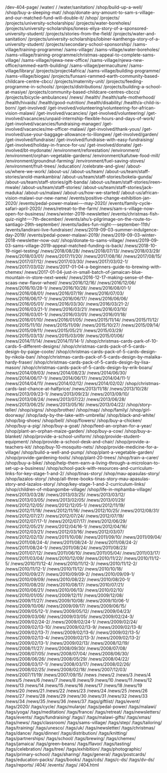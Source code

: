 /dev-404-page/
/water/
/
/water/sanitation/
/shop/build-up-a-well/
/shop/buy-a-sleeping-mat/
/shop/donate-any-amount-to-sam-s-village-and-our-matched-fund-will-double-it/
/shop/
/projects/
/projects/university-scholarships/
/projects/water-boreholes/
/projects/university-scholarships/loness-eliya-story-of-a-sponsored-university-student/
/projects/stories-from-the-field/
/projects/water-and-sanitation/
/projects/university-scholarships/lobiner-kanthenga-story-of-a-university-student/
/projects/secondary-school-sponsorship/
/sams-village/training-programme/
/sams-village/
/sams-village/water-boreholes/
/sams-village/training-programme/christmas-appeal-to-complete-sams-village/
/sams-village/njewa-new-office/
/sams-village/njewa-new-office/rammed-earth-building/
/sams-village/permaculture/
/sams-village/library/
/projects/project4africa/
/sams-village/building-programme/
/sams-village/biogas/
/projects/funsani-rammed-earth-community-based-childcare-centre-cbcc/
/projects/maternity-unit/
/projects/feeding-programme-in-schools/
/projects/distributions/
/projects/building-a-school-at-masiye/
/projects/community-based-childcare-centres-cbccs/
/projects/bicycle-ambulances/
/news/
/health/
/health/safe-motherhood/
/health/hivaids/
/health/good-nutrition/
/health/disability/
/health/a-child-is-born/
/get-involved/
/get-involved/volunteering/volunteering-for-african-vision-malawi/
/get-involved/vacancies/
/get-involved/volunteering/
/get-involved/vacancies/unpaid-internship-flexible-hours-and-days-of-work/
/get-involved/vacancies/fundraising-manager/
/get-involved/vacancies/me-officer-malawi/
/get-involved/thank-yous/
/get-involved/use-your-baggage-allowance-to-lilongwe/
/get-involved/garden/
/get-involved/fundraise/
/get-involved/fundraise-with-easy-fundraising/
/get-involved/holiday-in-france-for-us/
/get-involved/donate/
/get-involved/bt-mydonate/
/environment/reforestation/
/environment/
/environment/orphan-vegetable-gardens/
/environment/kafutwe-food-mill/
/environment/groundnut-farming/
/environment/fuel-saving-stoves/
/environment/fruit-trees/
/education/
/celebrate-and-give/
/about-us/where-we-work/
/about-us/
/about-us/team/
/about-us/team/staff-stories/anold-mankambira/
/about-us/team/staff-stories/bokela-gunda/
/about-us/team/staff-stories/gift-banda/
/about-us/team/staff-stories/ireen-mwale/
/about-us/team/staff-stories/
/about-us/team/staff-stories/jack-maduka/
/about-us/malawi/
/about-us/how-we-started/
/about-us/african-vision-malawi-our-new-name/
/events/positive-change-exhibition-jan-2020/
/events/pedal-power-malawi-–-may-2020/
/events/family-cycle-safari-april-2020/
/news/retreat-to-the-farm/
/news/sam-s-village-now-open-for-business/
/news/winter-2019-newsletter/
/events/christmas-fish-quiz-night-–-7th-december/
/events/ahu’s-pilgrimage-on-the-route-to-santiago-29th-september/
/events/ladies-fun-night-–-september-11th/
/events/landirani-live-fundraiser/
/news/2019-09-03-summer-indulgence-day-2019/
/events/pedal-power-malawi-2019/
/news/2019-09-03-winter-2018-newsletter-now-out/
/shop/donate-to-sams-village/
/news/2019-09-03-sams-village-2019-appeal-matched-funding-is-back/
/news/2018-10-19-nigel-testing/
/news/2018/08/28/
/news/2018/07/13/
/news/2018/03/29/
/news/2018/03/01/
/news/2017/11/20/
/news/2017/08/16/
/news/2017/08/15/
/news/2017/07/12/
/news/2017/03/30/
/news/2017/03/02-1/
/news/2017/03/02/
/news/2017-01-04-a-beginners-guide-to-brewing-with-chemex/
/news/2017-01-04-just-in-small-batch-of-jamaican-blue-mountain-in-store-next-week/
/news/2016-12-17-making-sense-of-the-scaas-new-flavor-wheel/
/news/2016/12/16/
/news/2016/12/06/
/news/2016/10/28-1/
/news/2016/10/28/
/news/2016/08/01-1/
/news/2016/08/01/
/news/2016/07/19/
/news/2016/07/03/
/news/2016/06/17-1/
/news/2016/06/17/
/news/2016/06/06/
/news/2016/05/01/
/news/2016/03/30/
/news/2016/03/21-2/
/news/2016/03/21-1/
/news/2016/03/21/
/news/2016/03/10/
/news/2016/03/01-1/
/news/2016/03/01/
/news/2016/01/18/
/news/2016/01/10/
/news/2016/01/05/
/news/2015/11/14/
/news/2015/11/12/
/news/2015/11/10/
/news/2015/11/09/
/news/2015/10/27/
/news/2015/09/14/
/news/2015/09/11/
/news/2015/05/21/
/news/2015/03/29/
/news/2015/03/13/
/news/2015/03/09/
/news/2015/01/06/
/news/2014/11/14/
/news/2014/11/14-1/
/shop/christmas-cards-park-of-10-cards-5-different-designs/
/shop/christmas-cards-pack-of-5-cards-design-by-paige-coote/
/shop/christmas-cards-pack-of-5-cards-design-by-nikola-ban/
/shop/christmas-cards-pack-of-5-cards-design-by-malaika-hardy-fraser/
/shop/christmas-cards-pack-of-5-cards-design-by-lisa-mason/
/shop/christmas-cards-pack-of-5-cards-design-by-erik-boaru/
/news/2014/09/03/
/news/2014/08/23/
/news/2014/06/30/
/news/2014/06/17-1/
/news/2014/06/17/
/news/2014/04/11-1/
/news/2014/04/11/
/news/2014/02/12/
/news/2014/02/02/
/shop/christmas-cards-last-chance-at-halfprice/
/news/2013/11/18/
/news/2013/10/28/
/news/2013/09/23-1/
/news/2013/09/23/
/news/2013/09/10/
/news/2013/08/24/
/news/2013/07/22/
/news/2013/06/28/
/news/2013/06/25/
/news/2013/05/16/
/news/2013/04/22/
/shop/story-teller/
/shop/signs/
/shop/brother/
/shop/map/
/shop/family/
/shop/girl-doorway/
/shop/lady-by-the-lake-with-umbrella/
/shop/black-and-white/
/shop/big-shoes/
/shop/bell/
/shop/flowers/
/shop/buy-a-chicken/
/shop/buy-a-pig/
/shop/buy-a-goat/
/shop/feed-an-orphan-for-a-year/
/shop/plant-an-orphan-maize-garden/
/shop/buy-a-cow/
/shop/buy-a-blanket/
/shop/provide-a-school-uniform/
/shop/provide-student-equipment/
/shop/provide-a-school-desk-and-chair/
/shop/provide-a-teachers-kit/
/shop/buy-10-mosquito-nets/
/shop/provide-medicine-for-a-village/
/shop/build-a-well-and-pump/
/shop/plant-a-vegetable-garden/
/shop/provide-gardening-tools/
/shop/plant-20-trees/
/shop/train-a-carer/
/shop/buy-a-bike/
/shop/help-them-earn-a-living-through-a-microloan-to-set-up-a-business/
/shop/school-pack-with-resources-and-curriculum-links-for-key-stage-1-and-2/
/shop/tinas-story/
/shop/mau-apasulas-story/
/shop/lazalos-story/
/shop/all-three-books-tinas-story-mau-apasulas-story-and-lazalos-story/
/shop/key-stage-1-and-2-curriculum-links/
/shop/children-of-mbangombe-village/
/shop/life-in-mphamba-village/
/news/2013/03/28/
/news/2013/03/25/
/news/2013/03/12/
/news/2013/03/05/
/news/2013/02/05/
/news/2013/01/29/
/news/2012/12/05/
/news/2012/12/05-1/
/news/2012/11/19/
/news/2012/11/18/
/news/2012/11/16/
/news/2012/10/25/
/news/2012/08/31/
/news/2012/07/27/
/news/2012/07/24/
/news/2012/07/19/
/news/2012/07/17-1/
/news/2012/07/17/
/news/2012/06/29/
/news/2012/05/21/
/news/2012/04/16-1/
/news/2012/04/16/
/news/2012/03/21/
/news/2012/03/16/
/news/2012/03/07/
/news/2012/02/13/
/news/2011/10/08/
/news/2011/09/10/
/news/2011/09/04/
/news/2011/08/24-4/
/news/2011/08/24-3/
/news/2011/08/24-2/
/news/2011/08/24-1/
/news/2011/08/24/
/news/2011/08/23/
/news/2011/07/12/
/news/2011/06/10/
/news/2011/05/04/
/news/2011/03/17/
/news/2011/03/04/
/news/2010/12/09/
/news/2010/11/22/
/news/2010/11/12-5/
/news/2010/11/12-4/
/news/2010/11/12-3/
/news/2010/11/12-2/
/news/2010/11/12-1/
/news/2010/11/12/
/news/2010/10/18/
/news/2010/09/27/
/news/2010/09/09-2/
/news/2010/09/09-1/
/news/2010/09/09/
/news/2010/08/22/
/news/2010/08/20-1/
/news/2010/08/20/
/news/2010/08/17/
/news/2010/07/21/
/news/2010/06/21/
/news/2010/06/13/
/news/2010/02/10/
/news/2010/01/05/
/news/2009/12/11/
/news/2009/12/08/
/news/2009/11/27/
/news/2009/10/08/
/news/2009/10/06-1/
/news/2009/10/06/
/news/2009/09/17/
/news/2009/06/15/
/news/2009/05/12-1/
/news/2009/05/12/
/news/2009/04/23/
/news/2009/03/06/
/news/2009/03/05/
/news/2009/02/24-3/
/news/2009/02/24-2/
/news/2009/02/24-1/
/news/2009/02/24/
/news/2009/02/13-10/
/news/2009/02/13-9/
/news/2009/02/13-8/
/news/2009/02/13-7/
/news/2009/02/13-6/
/news/2009/02/13-5/
/news/2009/02/13-4/
/news/2009/02/13-3/
/news/2009/02/13-2/
/news/2009/02/13-1/
/news/2009/02/13/
/news/2008/12/19/
/news/2008/11/27/
/news/2008/09/30/
/news/2008/07/08/
/news/2008/07/05/
/news/2008/07/04/
/news/2008/06/30/
/news/2008/06/26/
/news/2008/05/29/
/news/2008/04/22/
/news/2008/03/17-1/
/news/2008/03/17/
/news/2008/02/26/
/news/2008/02/25/
/news/2008/02/18/
/news/2007/12/03/
/news/2007/11/19/
/news/2007/09/15/
/news
/news/2
/news/3
/news/4
/news/5
/news/6
/news/7
/news/8
/news/9
/news/10
/news/11
/news/12
/news/13
/news/14
/news/15
/news/16
/news/17
/news/18
/news/19
/news/20
/news/21
/news/22
/news/23
/news/24
/news/25
/news/26
/news/27
/news/28
/news/29
/news/30
/news/31
/news/32
/news/33
/news/34
/news/35
/news/36
/news/37
/tags/giftlist/
/tags/event/
/tags/2020/
/tags/cycle/
/tags/mulanje/
/tags/pedal-power/
/tags/malawi/
/tags/yoga/
/tags/meditation/
/tags/france/
/tags/retreat/
/tags/newsletters/
/tags/events/
/tags/fundraising/
/tags//
/tags/malawi-gifts/
/tags/xmas/
/tags/news/
/tags/classroom/
/tags/sams-village/
/tags/step/
/tags/tailoring/
/tags/training/
/tags/unesco/
/tags/uk/
/tags/newsletter/
/tags/christmas/
/tags/dance/
/tags/dinner/
/tags/distribution/
/tags/knitting/
/tags/partnerships/
/tags/school/
/tags/brewing/
/tags/chemex/
/tags/jamaica/
/tags/green-beans/
/tags/flavor/
/tags/tasting/
/tags/celebration/
/tags/tree/
/tags/exhibition/
/tags/photographic/
/tags/primary-school/
/tags/sharing/
/tags/general/
/tags/postcards/
/tags/education-packs/
/tags/books/
/tags/cds/
/tags/c-ds/
/tags/dv-ds/
/tags/reports/
/404/
/events/
/tags/
/404.html
